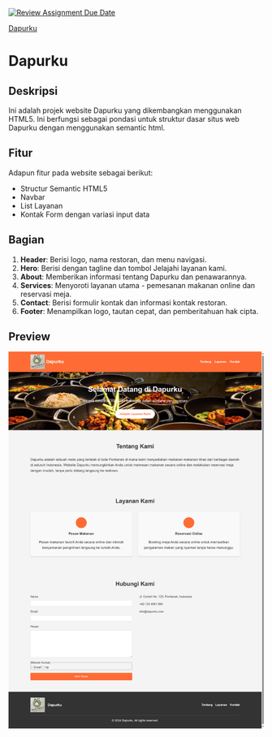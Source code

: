 [![Review Assignment Due Date](https://classroom.github.com/assets/deadline-readme-button-22041afd0340ce965d47ae6ef1cefeee28c7c493a6346c4f15d667ab976d596c.svg)](https://classroom.github.com/a/f-sXtHED)

[Dapurku](https://revou-fsse-oct24.github.io/module-1-ridwanam9/)


# Dapurku

## Deskripsi

Ini adalah projek website Dapurku yang dikembangkan menggunakan HTML5. Ini berfungsi sebagai pondasi untuk struktur dasar situs web Dapurku dengan menggunakan semantic html.

## Fitur

Adapun fitur pada website sebagai berikut:

- Structur Semantic HTML5
- Navbar
- List Layanan
- Kontak Form dengan variasi input data


## Bagian

1. **Header**: Berisi logo, nama restoran, dan menu navigasi.
2. **Hero**: Berisi dengan tagline dan tombol Jelajahi layanan kami.
3. **About**: Memberikan informasi tentang Dapurku dan penawarannya.
4. **Services**: Menyoroti layanan utama - pemesanan makanan online dan reservasi meja.
5. **Contact**: Berisi formulir kontak dan informasi kontak restoran.
6. **Footer**: Menampilkan logo, tautan cepat, dan pemberitahuan hak cipta.


## Preview

![Website Preview](assets/images_documentation/landing_page2.png)

